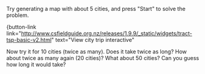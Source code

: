 Try generating a map with about 5 cities, and press "Start" to solve the problem.

{button-link link="http://www.csfieldguide.org.nz/releases/1.9.9/_static/widgets/tract-tsp-basic-v2.html" text="View city trip interactive"
  
Now try it for 10 cities (twice as many). Does it take twice as long? How about twice as many again (20 cities)? What about 50 cities? Can you guess how long it would take?
